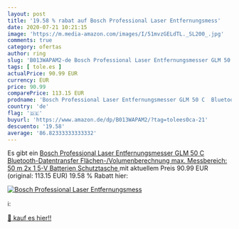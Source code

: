 ```yaml
---
layout: post
title: '19.58 % rabat auf Bosch Professional Laser Entfernungsmess'
date: 2020-07-21 10:21:15
image: 'https://m.media-amazon.com/images/I/51mvzGELdTL._SL200_.jpg'
comments: true
category: ofertas
author: ring
slug: 'B013WAPAM2-de Bosch Professional Laser Entfernungsmesser GLM 50 C...'
tags: [ tole.es ]
actualPrice: 90.99 EUR
currency: EUR
price: 90.99
comparePrice: 113.15 EUR
prodname: 'Bosch Professional Laser Entfernungsmesser GLM 50 C  Bluetooth-Datentransfer  Flächen-/Volumenberechnung  max. Messbereich: 50 m  2x 1 5-V Batterien  Schutztasche '
country: 'de'
flag: '🇩🇪'
buyurl: 'https://www.amazon.de/dp/B013WAPAM2/?tag=tolees0ca-21'
descuento: '19.58'
average: '86.82333333333332'
---
```


Es gibt ein [Bosch Professional Laser Entfernungsmesser GLM 50 C  Bluetooth-Datentransfer  Flächen-/Volumenberechnung  max. Messbereich: 50 m  2x 1 5-V Batterien  Schutztasche ](https://www.amazon.de/dp/B013WAPAM2/?tag=tolees0ca-21) mit aktuellem Preis 90.99 EUR (original: 113.15 EUR) 19.58 % Rabatt hier:

[![Bosch Professional Laser Entfernungsmess](https://m.media-amazon.com/images/I/51mvzGELdTL._SL200_.jpg)](https://www.amazon.de/dp/B013WAPAM2/?tag=tolees0ca-21)

ℹ️:


[🛒 kauf es hier!!](https://www.amazon.de/dp/B013WAPAM2/?tag=tolees0ca-21)
